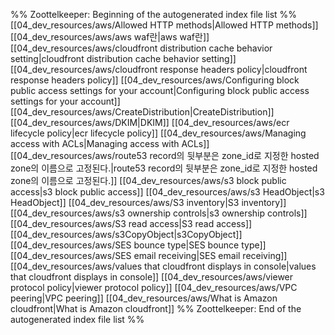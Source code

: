%% Zoottelkeeper: Beginning of the autogenerated index file list  %%
 [[04_dev_resources/aws/Allowed HTTP methods|Allowed HTTP methods]]
 [[04_dev_resources/aws/aws waf란|aws waf란]]
 [[04_dev_resources/aws/cloudfront distribution cache behavior setting|cloudfront distribution cache behavior setting]]
 [[04_dev_resources/aws/cloudfront response headers policy|cloudfront response headers policy]]
 [[04_dev_resources/aws/Configuring block public access settings for your account|Configuring block public access settings for your account]]
 [[04_dev_resources/aws/CreateDistribution|CreateDistribution]]
 [[04_dev_resources/aws/DKIM|DKIM]]
 [[04_dev_resources/aws/ecr lifecycle policy|ecr lifecycle policy]]
 [[04_dev_resources/aws/Managing access with ACLs|Managing access with ACLs]]
 [[04_dev_resources/aws/route53 record의 뒷부분은 zone_id로 지정한 hosted zone의 이름으로 고정된다.|route53 record의 뒷부분은 zone_id로 지정한 hosted zone의 이름으로 고정된다.]]
 [[04_dev_resources/aws/s3 block public access|s3 block public access]]
 [[04_dev_resources/aws/s3 HeadObject|s3 HeadObject]]
 [[04_dev_resources/aws/S3 inventory|S3 inventory]]
 [[04_dev_resources/aws/s3 ownership controls|s3 ownership controls]]
 [[04_dev_resources/aws/S3 read access|S3 read access]]
 [[04_dev_resources/aws/s3CopyObject|s3CopyObject]]
 [[04_dev_resources/aws/SES bounce type|SES bounce type]]
 [[04_dev_resources/aws/SES email receiving|SES email receiving]]
 [[04_dev_resources/aws/values that cloudfront displays in console|values that cloudfront displays in console]]
 [[04_dev_resources/aws/viewer protocol policy|viewer protocol policy]]
 [[04_dev_resources/aws/VPC peering|VPC peering]]
 [[04_dev_resources/aws/What is Amazon cloudfront|What is Amazon cloudfront]]
%% Zoottelkeeper: End of the autogenerated index file list  %%
